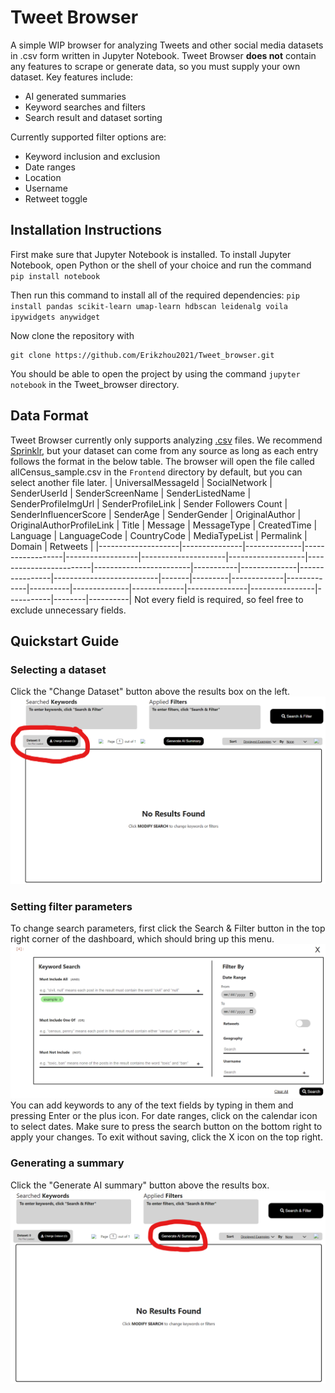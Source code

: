 # Tweet Browser
A simple WIP browser for analyzing Tweets and other social media datasets in .csv form written in Jupyter Notebook. Tweet Browser **does not** contain any features to scrape or generate data, so you must supply your own dataset. Key features include:

 - AI generated summaries
 - Keyword searches and filters
 - Search result and dataset sorting
 
Currently supported filter options are:
 - Keyword inclusion and exclusion
 - Date ranges
 - Location
 - Username
 - Retweet toggle
 

## Installation Instructions

First make sure that Jupyter Notebook is installed. To install Jupyter Notebook, open Python or the shell of your choice and run the command `pip install notebook`

Then run this command to install all of the required dependencies:
`pip install pandas scikit-learn umap-learn hdbscan leidenalg voila ipywidgets anywidget`

Now clone the repository with 

    git clone https://github.com/Erikzhou2021/Tweet_browser.git
You  should be able to open the project by using the command `jupyter notebook` in the Tweet_browser directory.
## Data Format
Tweet Browser currently only supports analyzing [.csv](https://en.wikipedia.org/wiki/Comma-separated_values) files. We recommend [Sprinklr](https://www.sprinklr.com/), but your dataset can come from any source as long as each entry follows the format in the below table. The browser will open the file called allCensus_sample.csv in the `Frontend` directory by default, but you can select another file later.
| UniversalMessageId | SocialNetwork | SenderUserId | SenderScreenName | SenderListedName | SenderProfileImgUrl | SenderProfileLink | Sender Followers Count | SenderInfluencerScore | SenderAge | SenderGender | OriginalAuthor | OriginalAuthorProfileLink | Title | Message | MessageType | CreatedTime | Language | LanguageCode | CountryCode | MediaTypeList | Permalink | Domain | Retweets |
|--------------------|---------------|--------------|------------------|------------------|---------------------|-------------------|------------------------|------------------------|-----------|--------------|----------------|--------------------------|-------|---------|-------------|-------------|----------|--------------|-------------|---------------|----------------|-----------|--------|----------|
Not every field is required, so feel free to exclude unnecessary fields.
## Quickstart Guide
### Selecting a dataset
Click the "Change Dataset" button above the results box on the left.
![screenshot of change dataset button](./Frontend/images/readme/change_dataset_button.png)
### Setting filter parameters
To change search parameters, first click the Search & Filter button in the top right corner of the dashboard, which should bring up this menu.
![screenshot of filter menu](./Frontend/images/readme/filter_menu.png)
You can add keywords to any of the text fields by typing in them and pressing Enter or the plus icon. For date ranges, click on the calendar icon to select dates. Make sure to press the search button on the bottom right to apply your changes. To exit without saving, click the X icon on the top right.

### Generating a summary
Click the "Generate AI summary" button above the results box.
![screenshot of summary button](./Frontend/images/readme/ai_summary.png)